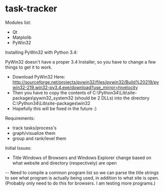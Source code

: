 # task-tracker


Modules list:

- Qt
- Matplolib
- PyWin32


Installing PyWin32 with Python 3.4:

PyWin32 doesn't have a proper 3.4 Installer, so you have to change a few things to get it to work.

- Download PyWin32 Here: http://sourceforge.net/projects/pywin32/files/pywin32/Build%20219/pywin32-219.win32-py3.4.exe/download?use_mirror=hivelocity
- Then you have to copy the contents of C:\Python34\Lib\site-packages\pywin32_system32 (should be 2 DLLs) into the directory C:\Python34\Lib\site-packages\win32
- Hopefully this will be fixed in the future :)


Requirements:

 - track tasks/process's
 - graph/visualize them
 - group and rank/level them


Initial Issues:

- Title Windows of Browsers and Windows Explorer change based on what website and directory (respectively) are open

-- Need to compile a common program list so we can parse the title strings to see what program is actually being used, in addition to what site is open. (Probably only need to do this for browsers. I am testing more programs.)